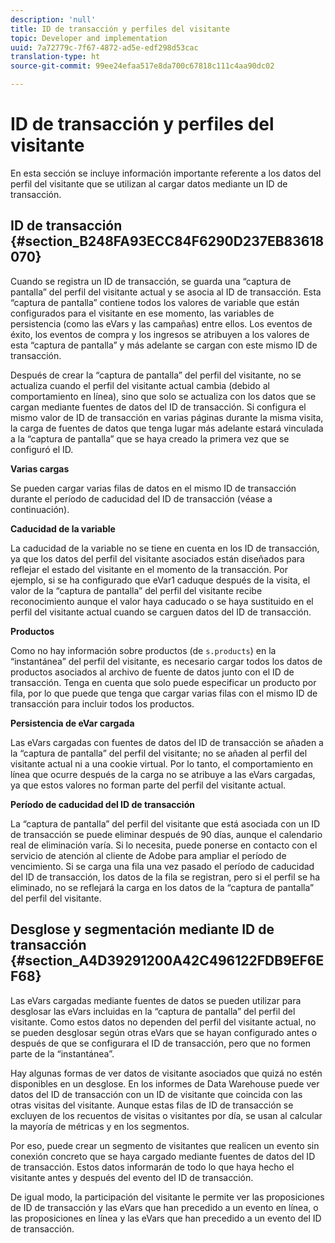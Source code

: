 ```yaml
---
description: 'null'
title: ID de transacción y perfiles del visitante
topic: Developer and implementation
uuid: 7a72779c-7f67-4872-ad5e-edf298d53cac
translation-type: ht
source-git-commit: 99ee24efaa517e8da700c67818c111c4aa90dc02

---
```



# ID de transacción y perfiles del visitante

En esta sección se incluye información importante referente a los datos del perfil del visitante que se utilizan al cargar datos mediante un ID de transacción.

## ID de transacción {#section_B248FA93ECC84F6290D237EB83618070}

Cuando se registra un ID de transacción, se guarda una “captura de pantalla” del perfil del visitante actual y se asocia al ID de transacción. Esta “captura de pantalla” contiene todos los valores de variable que están configurados para el visitante en ese momento, las variables de persistencia (como las eVars y las campañas) entre ellos. Los eventos de éxito, los eventos de compra y los ingresos se atribuyen a los valores de esta “captura de pantalla” y más adelante se cargan con este mismo ID de transacción.

Después de crear la “captura de pantalla” del perfil del visitante, no se actualiza cuando el perfil del visitante actual cambia (debido al comportamiento en línea), sino que solo se actualiza con los datos que se cargan mediante fuentes de datos del ID de transacción. Si configura el mismo valor de ID de transacción en varias páginas durante la misma visita, la carga de fuentes de datos que tenga lugar más adelante estará vinculada a la “captura de pantalla” que se haya creado la primera vez que se configuró el ID.

**Varias cargas**

Se pueden cargar varias filas de datos en el mismo ID de transacción durante el período de caducidad del ID de transacción (véase a continuación).

**Caducidad de la variable**

La caducidad de la variable no se tiene en cuenta en los ID de transacción, ya que los datos del perfil del visitante asociados están diseñados para reflejar el estado del visitante en el momento de la transacción. Por ejemplo, si se ha configurado que eVar1 caduque después de la visita, el valor de la “captura de pantalla” del perfil del visitante recibe reconocimiento aunque el valor haya caducado o se haya sustituido en el perfil del visitante actual cuando se carguen datos del ID de transacción.

**Productos**

Como no hay información sobre productos (de `s.products`) en la “instantánea” del perfil del visitante, es necesario cargar todos los datos de productos asociados al archivo de fuente de datos junto con el ID de transacción. Tenga en cuenta que solo puede especificar un producto por fila, por lo que puede que tenga que cargar varias filas con el mismo ID de transacción para incluir todos los productos.

**Persistencia de eVar cargada**

Las eVars cargadas con fuentes de datos del ID de transacción se añaden a la “captura de pantalla” del perfil del visitante; no se añaden al perfil del visitante actual ni a una cookie virtual. Por lo tanto, el comportamiento en línea que ocurre después de la carga no se atribuye a las eVars cargadas, ya que estos valores no forman parte del perfil del visitante actual.

**Período de caducidad del ID de transacción**

La “captura de pantalla” del perfil del visitante que está asociada con un ID de transacción se puede eliminar después de 90 días, aunque el calendario real de eliminación varía. Si lo necesita, puede ponerse en contacto con el servicio de atención al cliente de Adobe para ampliar el período de vencimiento. Si se carga una fila una vez pasado el período de caducidad del ID de transacción, los datos de la fila se registran, pero si el perfil se ha eliminado, no se reflejará la carga en los datos de la “captura de pantalla” del perfil del visitante.

## Desglose y segmentación mediante ID de transacción {#section_A4D39291200A42C496122FDB9EF6EF68}

Las eVars cargadas mediante fuentes de datos se pueden utilizar para desglosar las eVars incluidas en la “captura de pantalla” del perfil del visitante. Como estos datos no dependen del perfil del visitante actual, no se pueden desglosar según otras eVars que se hayan configurado antes o después de que se configurara el ID de transacción, pero que no formen parte de la “instantánea”.

Hay algunas formas de ver datos de visitante asociados que quizá no estén disponibles en un desglose. En los informes de Data Warehouse puede ver datos del ID de transacción con un ID de visitante que coincida con las otras visitas del visitante. Aunque estas filas de ID de transacción se excluyen de los recuentos de visitas o visitantes por día, se usan al calcular la mayoría de métricas y en los segmentos.

Por eso, puede crear un segmento de visitantes que realicen un evento sin conexión concreto que se haya cargado mediante fuentes de datos del ID de transacción. Estos datos informarán de todo lo que haya hecho el visitante antes y después del evento del ID de transacción.

De igual modo, la participación del visitante le permite ver las proposiciones de ID de transacción y las eVars que han precedido a un evento en línea, o las proposiciones en línea y las eVars que han precedido a un evento del ID de transacción.
